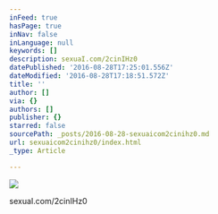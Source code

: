 ```yaml
---
inFeed: true
hasPage: true
inNav: false
inLanguage: null
keywords: []
description: sexuaI.com/2cinIHz0
datePublished: '2016-08-28T17:25:01.556Z'
dateModified: '2016-08-28T17:18:51.572Z'
title: ''
author: []
via: {}
authors: []
publisher: {}
starred: false
sourcePath: _posts/2016-08-28-sexuaicom2cinihz0.md
url: sexuaicom2cinihz0/index.html
_type: Article

---
```

![](https://the-grid-user-content.s3-us-west-2.amazonaws.com/67c6f38b-3563-454c-827b-a448f967d1a2.jpg)

sexuaI.com/2cinIHz0
